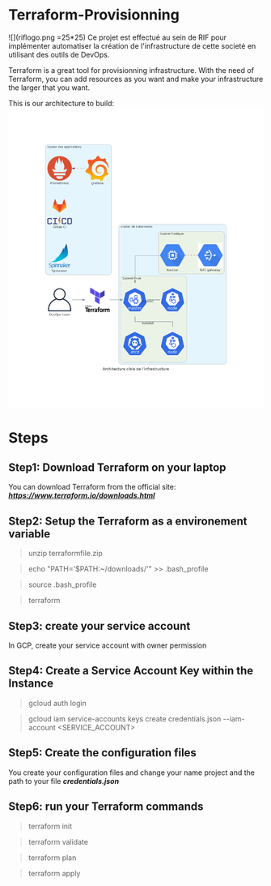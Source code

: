 # Terraform-Provisionning
 ![](riflogo.png =25*25)
Ce projet est effectué au sein de RIF pour implémenter automatiser la création de l'infrastructure de cette societé en utilisant des outils de DevOps.

Terraform is a great tool for provisionning infrastructure. With the need of Terraform, you can add resources as you want and make your infrastructure the larger that you want.

This is our architecture to build:
 ![alt text](architecture.png) 
# Steps

## Step1: Download Terraform on your laptop

You can download Terraform from the official site: ***https://www.terraform.io/downloads.html***

## Step2: Setup the Terraform as a environement variable


>unzip terraformfile.zip

>echo "PATH='$PATH:~/downloads/'" >> .bash_profile

>source .bash_profile

>terraform

## Step3: create your service account

In GCP, create your service account with owner permission

## Step4: Create a Service Account Key within the Instance 

>gcloud auth login

>gcloud iam service-accounts keys create credentials.json --iam-account <SERVICE_ACCOUNT>

## Step5: Create the configuration files

You create your configuration files and change your name project and the path to your file ***credentials.json***

## Step6: run your Terraform commands

>terraform init

>terraform validate

>terraform plan

>terraform apply
